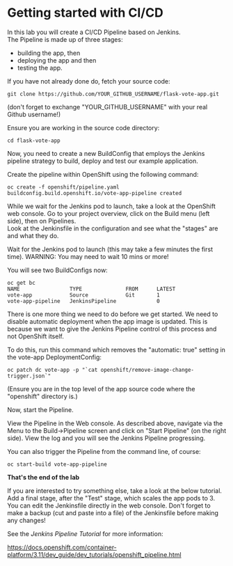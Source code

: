 # Getting started with CI/CD

In this lab  you will create a CI/CD Pipeline based on Jenkins.  
The Pipeline is made up of three stages:
- building the app, then
- deploying the app and then
- testing the app. 

If you have not already done do, fetch your source code:

```
git clone https://github.com/YOUR_GITHUB_USERNAME/flask-vote-app.git
```
(don't forget to exchange "YOUR_GITHUB_USERNAME" with your real Github username!)

Ensure you are working in the source code directory:

```
cd flask-vote-app
```

Now, you need to create a new BuildConfig that employs the Jenkins pipeline strategy to build,
deploy and test our example application.

Create the pipeline within OpenShift using the following command:

```
oc create -f openshift/pipeline.yaml
buildconfig.build.openshift.io/vote-app-pipeline created
```

While we wait for the Jenkins pod to launch, take a look at the OpenShift web console.
Go to your project overview, click on the Build menu (left side), then on Pipelines.  
Look at the Jenkinsfile in the configuration and see what the "stages" are and what they do.

Wait for the Jenkins pod to launch (this may take a few minutes the first time).  WARNING: You may need to wait 10 mins or more!

You will see two BuildConfigs now:

```
oc get bc
NAME                TYPE              FROM      LATEST
vote-app            Source            Git       1
vote-app-pipeline   JenkinsPipeline             0
```

There is one more thing we need to do before we get started.  We need to disable automatic deployment when the app image is updated.  This is because we want to give the Jenkins Pipeline control of this process and not OpenShift itself. 

To do this, run this command which removes the "automatic: true" setting in the vote-app DeploymentConfig:

```
oc patch dc vote-app -p "`cat openshift/remove-image-change-trigger.json`"
```
(Ensure you are in the top level of the app source code where the "openshift" directory is.)

Now, start the Pipeline.

View the Pipeline in the Web console.  As described above, navigate via the Menu to the Build->Pipeline screen and click on "Start Pipeline" (on the right side).   View the log and you will see the Jenkins Pipeline progressing.

You can also trigger the Pipeline from the command line, of course:

```
oc start-build vote-app-pipeline 
```


**That's the end of the lab**

If you are interested to try something else, take a look at the below tutorial.  Add a final stage, after the "Test" stage, which scales the app pods to 3.  You can edit the Jenkinsfile directly in the web console. Don't forget to make a backup (cut and paste into a file) of the Jenkinsfile before making any changes!

See the _Jenkins Pipeline Tutorial_ for more information:

https://docs.openshift.com/container-platform/3.11/dev_guide/dev_tutorials/openshift_pipeline.html

